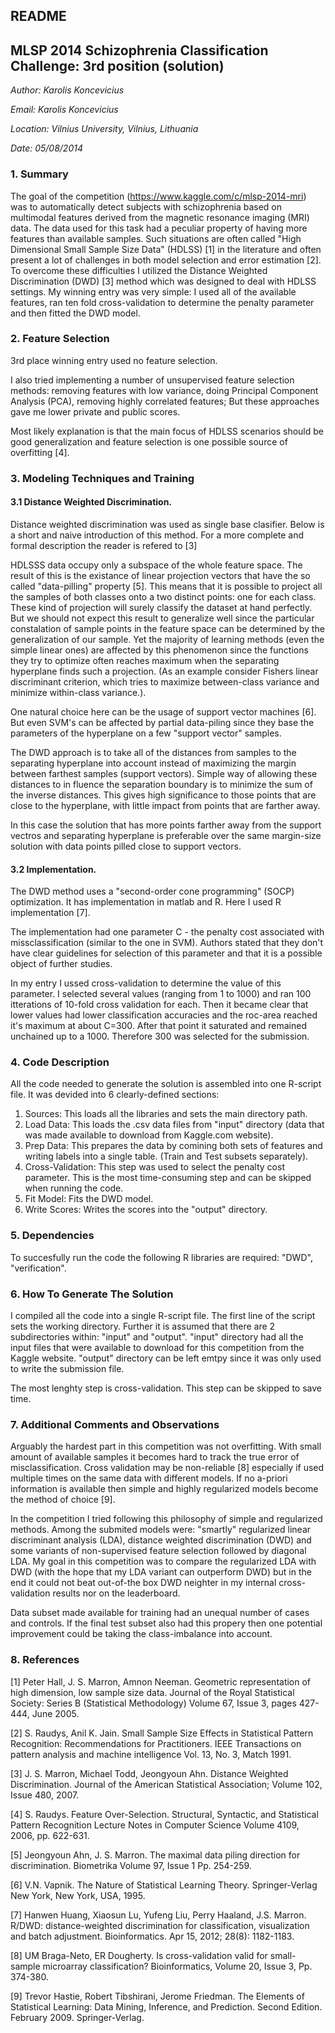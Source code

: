 README
-----------------------------------------

## MLSP 2014 Schizophrenia Classification Challenge: 3rd position (solution)

*Author: Karolis Koncevicius*

*Email: Karolis Koncevicius*

*Location: Vilnius University, Vilnius, Lithuania*

*Date: 05/08/2014*


### 1. Summary

The goal of the competition (https://www.kaggle.com/c/mlsp-2014-mri) was to automatically detect subjects with schizophrenia based on multimodal features derived from the magnetic resonance imaging (MRI) data.
The data used for this task had a peculiar property of having more features than available samples. Such situations are often called "High Dimensional Small Sample Size Data" (HDLSS) [1] in the literature and often
present a lot of challenges in both model selection and error estimation [2]. To overcome these difficulties I utilized the Distance Weighted Discrimination (DWD) [3] method which was designed to deal with
HDLSS settings. My winning entry was very simple: I used all of the available features, ran ten fold cross-validation to determine the penalty parameter and then fitted the DWD model.


### 2. Feature Selection

3rd place winning entry used no feature selection.

I also tried implementing a number of unsupervised feature selection methods: removing features with low variance, doing Principal Component Analysis (PCA), removing highly correlated features; But these approaches
gave me lower private and public scores.

Most likely explanation is that the main focus of HDLSS scenarios should be good generalization and feature selection is one possible source of overfitting [4].

### 3. Modeling Techniques and Training

#### 3.1 Distance Weighted Discrimination.

Distance weighted discrimination was used as single base clasifier. Below is a short and naive introduction of this method. For a more complete and formal description the reader is refered to [3]

HDLSSS data occupy only a subspace of the whole feature space. The result of this is the existance of linear projection vectors that have the so called "data-pilling" property [5].
This means that it is possible to project all the samples of both classes onto a two distinct points: one for each class. These kind of projection will surely classify the dataset at hand perfectly.
But we should not expect this result to generalize well since the particular constalation of sample points in the feature space can be determined by the generalization of our sample. Yet the majority
of learning methods (even the simple linear ones) are affected by this phenomenon since the functions they try to optimize often reaches maximum when the separating hyperplane finds such a projection.
(As an example consider Fishers linear discriminant criterion, which tries to maximize between-class variance and minimize within-class variance.).

One natural choice here can be the usage of support vector machines [6]. But even SVM's can be affected by partial data-piling since they base the parameters of the hyperplane on a few "support vector" samples.

The DWD approach is to take all of the distances from samples to the separating hyperplane into account instead of maximizing the margin between farthest samples (support vectors). Simple way of allowing
these distances to in fluence the separation boundary is to minimize the sum of the inverse distances. This gives high significance to those points that are close to the hyperplane, with little impact
from points that are farther away.

In this case the solution that has more points farther away from the support vectros and separating hyperplane is preferable over the same margin-size solution with data points pilled close to support vectors.

#### 3.2 Implementation.

The DWD method uses a "second-order cone programming" (SOCP) optimization. It has implementation in matlab and R. Here I used R implementation [7].

The implementation had one parameter C - the penalty cost associated with missclassification (similar to the one in SVM). Authors stated that they don't have clear guidelines for selection of this parameter
and that it is a possible object of further studies.

In my entry I ussed cross-validation to determine the value of this parameter. I selected several values (ranging from 1 to 1000) and ran 100 itterations of 10-fold cross validation for each. Then it became
clear that lower values had lower classification accuracies and the roc-area reached it's maximum at about C=300. After that point it saturated and remained unchained up to a 1000. Therefore 300 was selected
for the submission.

### 4. Code Description

All the code needed to generate the solution is assembled into one R-script file. It was devided into 6 clearly-defined sections:

1. Sources: This loads all the libraries and sets the main directory path.
2. Load Data: This loads the .csv data files from "input" directory (data that was made available to download from Kaggle.com website).
3. Prep Data: This prepares the data by comining both sets of features and writing labels into a single table. (Train and Test subsets separately).
4. Cross-Validation: This step was used to select the penalty cost parameter. This is the most time-consuming step and can be skipped when running the code.
5. Fit Model: Fits the DWD model.
6. Write Scores: Writes the scores into the "output" directory.

### 5. Dependencies
To succesfully run the code the following R libraries are required: "DWD", "verification".

### 6. How To Generate The Solution
I compiled all the code into a single R-script file. The first line of the script sets the working directory. Further it is assumed that there are 2 subdirectories within: "input" and "output".
"input" directory had all the input files that were available to download for this competition from the Kaggle website. "output" directory can be left emtpy since it was only used to write
the submission file.

The most lenghty step is cross-validation. This step can be skipped to save time.


### 7. Additional Comments and Observations

Arguably the hardest part in this competition was not overfitting. With small amount of available samples it becomes hard to track the true error of misclassification. Cross validation may be
non-reliable [8] especially if used multiple times on the same data with different models. If no a-priori information is available then simple and highly regularized models become the method of choice [9].

In the competition I tried following this philosophy of simple and regularized methods. Among the submited models were: "smartly" regularized linear discriminant analysis (LDA), distance weighted discrimination
(DWD) and some variants of non-supervised feature selection followed by diagonal LDA. My goal in this competition was to compare the regularized LDA with DWD (with the hope that my LDA variant can outperform
DWD) but in the end it could not beat out-of-the box DWD neighter in my internal cross-validation results nor on the leaderboard.

Data subset made available for training had an unequal number of cases and controls. If the final test subset also had this propery then one potential improvement could be taking the class-imbalance into account.

### 8. References

[1] Peter Hall, J. S. Marron, Amnon Neeman. Geometric representation of high dimension, low sample size data. Journal of the Royal Statistical Society: Series B (Statistical Methodology) Volume 67, Issue 3, pages 427-444, June 2005.

[2] S. Raudys, Anil K. Jain. Small Sample Size Effects in Statistical Pattern Recognition: Recommendations for Practitioners. IEEE Transactions on pattern analysis and machine intelligence Vol. 13, No. 3, Match 1991.

[3] J. S. Marron, Michael Todd, Jeongyoun Ahn. Distance Weighted Discrimination. Journal of the American Statistical Association; Volume 102, Issue 480, 2007.

[4] S. Raudys. Feature Over-Selection. Structural, Syntactic, and Statistical Pattern Recognition Lecture Notes in Computer Science Volume 4109, 2006, pp. 622-631.

[5] Jeongyoun Ahn, J. S. Marron. The maximal data piling direction for discrimination. Biometrika Volume 97, Issue 1 Pp. 254-259. 

[6] V.N. Vapnik. The Nature of Statistical Learning Theory. Springer-Verlag New York, New York, USA, 1995.

[7] Hanwen Huang, Xiaosun Lu, Yufeng Liu, Perry Haaland, J.S. Marron. R/DWD: distance-weighted discrimination for classification, visualization and batch adjustment. Bioinformatics. Apr 15, 2012; 28(8): 1182-1183.

[8] UM Braga-Neto, ER Dougherty. Is cross-validation valid for small-sample microarray classification? Bioinformatics, Volume 20, Issue 3, Pp. 374-380.

[9] Trevor Hastie, Robert Tibshirani, Jerome Friedman. The Elements of Statistical Learning: Data Mining, Inference, and Prediction. Second Edition. February 2009. Springer-Verlag.




